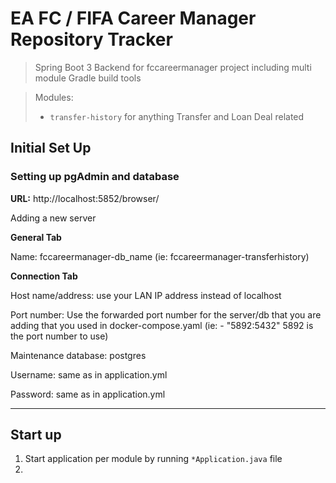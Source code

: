 #  EA FC / FIFA Career Manager Repository Tracker

> Spring Boot 3 Backend for fccareermanager project including multi module Gradle build tools

>Modules: 
> - `transfer-history` for anything Transfer and Loan Deal related

## Initial Set Up

### Setting up pgAdmin and database

**URL:** http://localhost:5852/browser/

Adding a new server

**General Tab**

Name: fccareermanager-db_name (ie: fccareermanager-transferhistory)

**Connection Tab**

Host name/address: use your LAN IP address instead of localhost

Port number: Use the forwarded port number for the server/db that you are adding that you used in docker-compose.yaml (ie: - "5892:5432" 5892 is the port number to use)

Maintenance database: postgres

Username: same as in application.yml

Password: same as in application.yml

____

## Start up 

1. Start application per module by running `*Application.java` file
2. 
